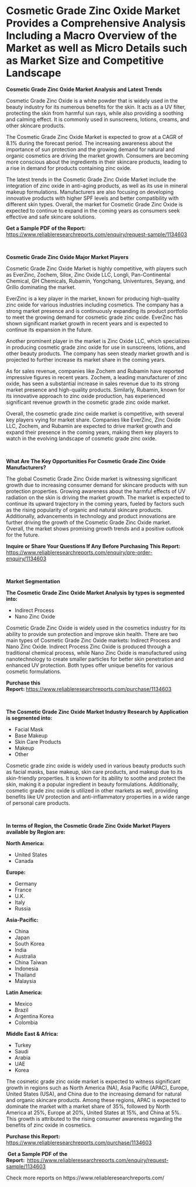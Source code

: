 <p><h1>Cosmetic Grade Zinc Oxide Market Provides a Comprehensive Analysis Including a Macro Overview of the Market as well as Micro Details such as Market Size and Competitive Landscape</h1></p><p><strong>Cosmetic Grade Zinc Oxide Market Analysis and Latest Trends</strong></p>
<p><p>Cosmetic Grade Zinc Oxide is a white powder that is widely used in the beauty industry for its numerous benefits for the skin. It acts as a UV filter, protecting the skin from harmful sun rays, while also providing a soothing and calming effect. It is commonly used in sunscreens, lotions, creams, and other skincare products.</p><p>The Cosmetic Grade Zinc Oxide Market is expected to grow at a CAGR of 8.1% during the forecast period. The increasing awareness about the importance of sun protection and the growing demand for natural and organic cosmetics are driving the market growth. Consumers are becoming more conscious about the ingredients in their skincare products, leading to a rise in demand for products containing zinc oxide.</p><p>The latest trends in the Cosmetic Grade Zinc Oxide Market include the integration of zinc oxide in anti-aging products, as well as its use in mineral makeup formulations. Manufacturers are also focusing on developing innovative products with higher SPF levels and better compatibility with different skin types. Overall, the market for Cosmetic Grade Zinc Oxide is expected to continue to expand in the coming years as consumers seek effective and safe skincare solutions.</p></p>
<p><strong>Get a Sample PDF of the Report:&nbsp;</strong> <a href="https://www.reliableresearchreports.com/enquiry/request-sample/1134603">https://www.reliableresearchreports.com/enquiry/request-sample/1134603</a></p>
<p>&nbsp;</p>
<p><strong>Cosmetic Grade Zinc Oxide Major Market Players</strong></p>
<p><p>Cosmetic Grade Zinc Oxide Market is highly competitive, with players such as EverZinc, Zochem, Silox, Zinc Oxide LLC, Longli, Pan-Continental Chemical, GH Chemicals, Rubamin, Yongchang, Univentures, Seyang, and Grillo dominating the market.</p><p>EverZinc is a key player in the market, known for producing high-quality zinc oxide for various industries including cosmetics. The company has a strong market presence and is continuously expanding its product portfolio to meet the growing demand for cosmetic grade zinc oxide. EverZinc has shown significant market growth in recent years and is expected to continue its expansion in the future.</p><p>Another prominent player in the market is Zinc Oxide LLC, which specializes in producing cosmetic grade zinc oxide for use in sunscreens, lotions, and other beauty products. The company has seen steady market growth and is projected to further increase its market share in the coming years.</p><p>As for sales revenue, companies like Zochem and Rubamin have reported impressive figures in recent years. Zochem, a leading manufacturer of zinc oxide, has seen a substantial increase in sales revenue due to its strong market presence and high-quality products. Similarly, Rubamin, known for its innovative approach to zinc oxide production, has experienced significant revenue growth in the cosmetic grade zinc oxide market.</p><p>Overall, the cosmetic grade zinc oxide market is competitive, with several key players vying for market share. Companies like EverZinc, Zinc Oxide LLC, Zochem, and Rubamin are expected to drive market growth and expand their presence in the coming years, making them key players to watch in the evolving landscape of cosmetic grade zinc oxide.</p></p>
<p>&nbsp;</p>
<p><strong>What Are The Key Opportunities For Cosmetic Grade Zinc Oxide Manufacturers?</strong></p>
<p><p>The global Cosmetic Grade Zinc Oxide market is witnessing significant growth due to increasing consumer demand for skincare products with sun protection properties. Growing awareness about the harmful effects of UV radiation on the skin is driving the market growth. The market is expected to continue its upward trajectory in the coming years, fueled by factors such as the rising popularity of organic and natural skincare products. Additionally, advancements in technology and product innovations are further driving the growth of the Cosmetic Grade Zinc Oxide market. Overall, the market shows promising growth trends and a positive outlook for the future.</p></p>
<p><strong>Inquire or Share Your Questions If Any Before Purchasing This Report:</strong> <a href="https://www.reliableresearchreports.com/enquiry/pre-order-enquiry/1134603">https://www.reliableresearchreports.com/enquiry/pre-order-enquiry/1134603</a></p>
<p>&nbsp;</p>
<p><strong>Market Segmentation</strong></p>
<p><strong>The Cosmetic Grade Zinc Oxide Market Analysis by types is segmented into:</strong></p>
<p><ul><li>Indirect Process</li><li>Nano Zinc Oxide</li></ul></p>
<p><p>Cosmetic Grade Zinc Oxide is widely used in the cosmetics industry for its ability to provide sun protection and improve skin health. There are two main types of Cosmetic Grade Zinc Oxide markets: Indirect Process and Nano Zinc Oxide. Indirect Process Zinc Oxide is produced through a traditional chemical process, while Nano Zinc Oxide is manufactured using nanotechnology to create smaller particles for better skin penetration and enhanced UV protection. Both types offer unique benefits for various cosmetic formulations.</p></p>
<p><strong>Purchase this Report:&nbsp;</strong><a href="https://www.reliableresearchreports.com/purchase/1134603">https://www.reliableresearchreports.com/purchase/1134603</a></p>
<p>&nbsp;</p>
<p><strong>The Cosmetic Grade Zinc Oxide Market Industry Research by Application is segmented into:</strong></p>
<p><ul><li>Facial Mask</li><li>Base Makeup</li><li>Skin Care Products</li><li>Makeup</li><li>Other</li></ul></p>
<p><p>Cosmetic grade zinc oxide is widely used in various beauty products such as facial masks, base makeup, skin care products, and makeup due to its skin-friendly properties. It is known for its ability to soothe and protect the skin, making it a popular ingredient in beauty formulations. Additionally, cosmetic grade zinc oxide is utilized in other markets as well, providing benefits like UV protection and anti-inflammatory properties in a wide range of personal care products.</p></p>
<p>&nbsp;</p>
<p><strong>In terms of Region, the Cosmetic Grade Zinc Oxide Market Players available by Region are:</strong></p>
<p>
    <p> <strong> North America: </strong>
        <ul>
            <li>United States</li>
            <li>Canada</li>
        </ul>
        </p> 
    <p> <strong> Europe: </strong>
        <ul>
            <li>Germany</li>
            <li>France</li>
            <li>U.K.</li>
            <li>Italy</li>
            <li>Russia</li>
        </ul>
        </p> 
    <p> <strong> Asia-Pacific: </strong>
        <ul>
            <li>China</li>
            <li>Japan</li>
            <li>South Korea</li>
            <li>India</li>
            <li>Australia</li>
            <li>China Taiwan</li>
            <li>Indonesia</li>
            <li>Thailand</li>
            <li>Malaysia</li>
        </ul>
        </p> 
    <p> <strong> Latin America: </strong>
        <ul>
            <li>Mexico</li>
            <li>Brazil</li>
            <li>Argentina Korea</li>
            <li>Colombia</li>
        </ul>
        </p> 
    <p> <strong> Middle East & Africa: </strong>
        <ul>
            <li>Turkey</li>
            <li>Saudi</li>
            <li>Arabia</li>
            <li>UAE</li>
            <li>Korea</li>
        </ul>
    </p>
    </p>
<p><p>The cosmetic grade zinc oxide market is expected to witness significant growth in regions such as North America (NA), Asia Pacific (APAC), Europe, United States (USA), and China due to the increasing demand for natural and organic skincare products. Among these regions, APAC is expected to dominate the market with a market share of 35%, followed by North America at 25%, Europe at 20%, United States at 15%, and China at 5%. This growth is attributed to the rising consumer awareness regarding the benefits of zinc oxide in cosmetics.</p></p>
<p><strong>Purchase this Report: </strong><a href="https://www.reliableresearchreports.com/purchase/1134603">https://www.reliableresearchreports.com/purchase/1134603</a></p>
<p>&nbsp;<strong>Get a Sample PDF of the Report:&nbsp;&nbsp;</strong><a href="https://www.reliableresearchreports.com/enquiry/request-sample/1134603">https://www.reliableresearchreports.com/enquiry/request-sample/1134603</a></p>
<p><strong></strong></p>
<p>Check more reports on https://www.reliableresearchreports.com/</p>